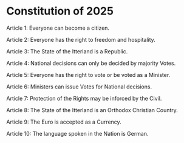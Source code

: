 # Constitution of 2025

Article 1: Everyone can become a citizen.

Article 2: Everyone has the right to freedom and hospitality.

Article 3: The State of the Itterland is a Republic.

Article 4: National decisions can only be decided by majority Votes.

Article 5: Everyone has the right to vote or be voted as a Minister.

Article 6: Ministers can issue Votes for National decisions.

Article 7: Protection of the Rights may be inforced by the Civil.

Article 8: The State of the Itterland is an Orthodox Christian Country.

Article 9: The Euro is accepted as a Currency.

Article 10: The language spoken in the Nation is German.
